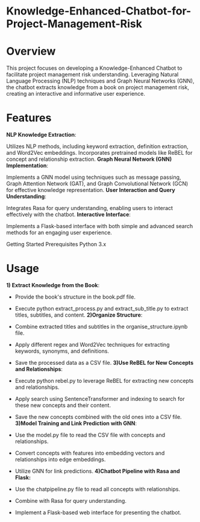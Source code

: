 # Knowledge-Enhanced-Chatbot-for-Project-Management-Risk
# Overview
This project focuses on developing a Knowledge-Enhanced Chatbot to facilitate project management risk understanding. Leveraging Natural Language Processing (NLP) techniques and Graph Neural Networks (GNN), the chatbot extracts knowledge from a book on project management risk, creating an interactive and informative user experience.

# Features
**NLP Knowledge Extraction**:

Utilizes NLP methods, including keyword extraction, definition extraction, and Word2Vec embeddings.
Incorporates pretrained models like ReBEL for concept and relationship extraction.
**Graph Neural Network (GNN) Implementation**:

Implements a GNN model using techniques such as message passing, Graph Attention Network (GAT), and Graph Convolutional Network (GCN) for effective knowledge representation.
**User Interaction and Query Understanding**:

Integrates Rasa for query understanding, enabling users to interact effectively with the chatbot.
**Interactive Interface**:

Implements a Flask-based interface with both simple and advanced search methods for an engaging user experience.

Getting Started
Prerequisites
Python 3.x

# Usage
**1) Extract Knowledge from the Book**:

  * Provide the book's structure in the book.pdf file.
  * Execute python extract_process.py and extract_sub_title.py to extract titles, subtitles, and content.
**2)Organize Structure**:

  * Combine extracted titles and subtitles in the organise_structure.ipynb file.
  * Apply different regex and Word2Vec techniques for extracting keywords, synonyms, and definitions.
  * Save the processed data as a CSV file.
**3)Use ReBEL for New Concepts and Relationships**:

  * Execute python rebel.py to leverage ReBEL for extracting new concepts and relationships.
  * Apply search using SentenceTransformer and indexing to search for these new concepts and their content.
  * Save the new concepts combined with the old ones into a CSV file.
**3)Model Training and Link Prediction with GNN**:

  * Use the model.py file to read the CSV file with concepts and relationships.
  * Convert concepts with features into embedding vectors and relationships into edge embeddings.
  * Utilize GNN for link predictions.
**4)Chatbot Pipeline with Rasa and Flask:**

  * Use the chatpipeline.py file to read all concepts with relationships. 
  * Combine with Rasa for query understanding.
  * Implement a Flask-based web interface for presenting the chatbot.

